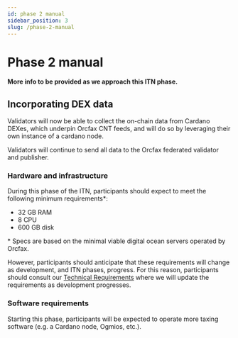 ```yaml
---
id: phase 2 manual
sidebar_position: 3
slug: /phase-2-manual
---
```


# Phase 2 manual

**More info to be provided as we approach this ITN phase.**

## Incorporating DEX data

Validators will now be able to collect the on-chain data from Cardano DEXes,
which underpin Orcfax CNT feeds, and will do so by leveraging their own instance
of a cardano node.

Validators will continue to send all data to the Orcfax federated validator
and publisher.

### Hardware and infrastructure

During this phase of the ITN, participants should expect to meet the following
minimum requirements\*:

-   32 GB RAM
-   8 CPU
-   600 GB disk

\* Specs are based on the minimal viable digital ocean servers operated by
Orcfax.

<!-- This may need to be removed if we are deleting the node operation page
until post-ITN -->

However, participants should anticipate that these requirements will change as
development, and ITN phases, progress. For this reason, participants should
consult our [Technical Requirements](itn-overview#technical-requirements) where we
will update the requirements as development progresses.

### Software requirements

Starting this phase, participants will be expected to operate more taxing
software (e.g. a Cardano node, Ogmios, etc.).
